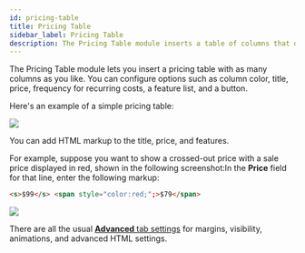 ```yaml
---
id: pricing-table
title: Pricing Table
sidebar_label: Pricing Table
description: The Pricing Table module inserts a table of columns that display columns that compare features and pricing.
---
```


The Pricing Table module lets you insert a pricing table with as many columns
as you like. You can configure options such as column color, title, price,
frequency for recurring costs, a feature list, and a button.

Here's an example of a simple pricing table:

![](/img/pricing-module-1.png)

You can add HTML markup to the title, price, and features.

For example, suppose you want to show a crossed-out price with a sale price
displayed in red, shown in the following screenshot:In the **Price** field for
that line, enter the following markup:

```html
<s>$99</s> <span style="color:red;";>$79</span>
```

![](/img/pricing-module-2.jpg)

There are all the usual [**Advanced** tab settings](/beaver-builder/layouts/advanced-tab-rows-columns-modules.md) for margins, visibility, animations, and advanced HTML settings.


